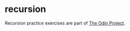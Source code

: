 # recursion

Recursion practice exercises are part of [The Odin Project](https://www.theodinproject.com/courses/ruby-programming/lessons/recursion).
